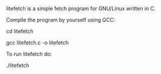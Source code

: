 litefetch is a simple fetch program for GNU/Linux written in C.


Compile the program by yourself using GCC:

cd litefetch

gcc litefetch.c -o litefetch

To run litefetch do:

./litefetch
